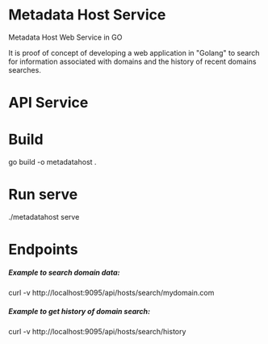 # Metadata Host Service
Metadata Host Web Service in GO

It is proof of concept of developing a web application in "Golang" to search for information associated with domains and the history of recent domains searches.

# API Service
# Build 
go build -o metadatahost .

# Run serve
./metadatahost serve

# Endpoints
##### Example to search domain data:
curl -v http://localhost:9095/api/hosts/search/mydomain.com
##### Example to get history of domain search:
curl -v http://localhost:9095/api/hosts/search/history

